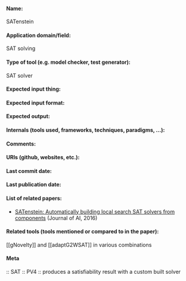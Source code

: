 #### Name:
SATenstein

#### Application domain/field:
SAT solving

#### Type of tool (e.g. model checker, test generator):
SAT solver

#### Expected input thing:

#### Expected input format:

#### Expected output:

#### Internals (tools used, frameworks, techniques, paradigms, ...):

#### Comments:

#### URIs (github, websites, etc.):

#### Last commit date:

#### Last publication date:

#### List of related papers:
- [SATenstein: Automatically building local search SAT solvers from components](https://doi.org/10.1016/j.artint.2015.11.002) (Journal of AI, 2016)

#### Related tools (tools mentioned or compared to in the paper):
[[gNovelty]] and [[adaptG2WSAT]] in various combinations

#### Meta
:: SAT
:: PV4 :: produces a satisfiability result with a custom built solver
